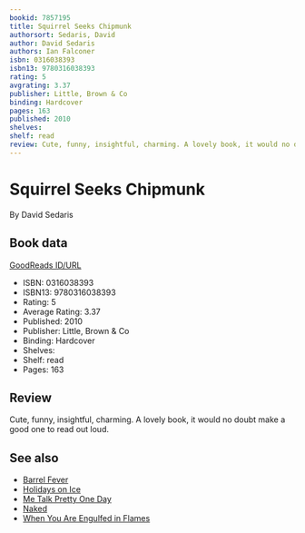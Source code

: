 ```yaml
---
bookid: 7857195
title: Squirrel Seeks Chipmunk
authorsort: Sedaris, David
author: David Sedaris
authors: Ian Falconer
isbn: 0316038393
isbn13: 9780316038393
rating: 5
avgrating: 3.37
publisher: Little, Brown & Co
binding: Hardcover
pages: 163
published: 2010
shelves: 
shelf: read
review: Cute, funny, insightful, charming. A lovely book, it would no doubt make a good one to read out loud.
---
```


# Squirrel Seeks Chipmunk

By David Sedaris

## Book data

[GoodReads ID/URL](https://www.goodreads.com/book/show/7857195)

- ISBN: 0316038393
- ISBN13: 9780316038393
- Rating: 5
- Average Rating: 3.37
- Published: 2010
- Publisher: Little, Brown & Co
- Binding: Hardcover
- Shelves: 
- Shelf: read
- Pages: 163

## Review

Cute, funny, insightful, charming. A lovely book, it would no doubt make a good one to read out loud.


## See also

- [Barrel Fever](Barrel_Fever-_Stories_and_Essays.md)
- [Holidays on Ice](Holidays_on_Ice.md)
- [Me Talk Pretty One Day](Me_Talk_Pretty_One_Day.md)
- [Naked](Naked.md)
- [When You Are Engulfed in Flames](When_You_Are_Engulfed_in_Flames.md)
